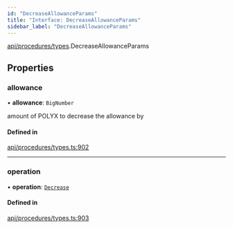 ```yaml
---
id: "DecreaseAllowanceParams"
title: "Interface: DecreaseAllowanceParams"
sidebar_label: "DecreaseAllowanceParams"
---
```


[api/procedures/types](../../../../../modules/API/Procedures/Types/Types.md).DecreaseAllowanceParams

## Properties

### allowance

• **allowance**: `BigNumber`

amount of POLYX to decrease the allowance by

#### Defined in

[api/procedures/types.ts:902](https://github.com/PolymeshAssociation/polymesh-sdk/blob/95f248df/src/api/procedures/types.ts#L902)

___

### operation

• **operation**: [`Decrease`](../../../../../enums/API/Procedures/Types/AllowanceOperation/AllowanceOperation.md#decrease)

#### Defined in

[api/procedures/types.ts:903](https://github.com/PolymeshAssociation/polymesh-sdk/blob/95f248df/src/api/procedures/types.ts#L903)
